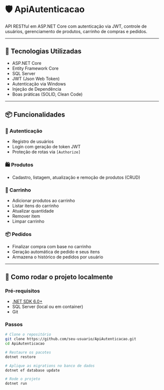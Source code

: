 # 🛡️ ApiAutenticacao

API RESTful em ASP.NET Core com autenticação via JWT, controle de usuários, gerenciamento de produtos, carrinho de compras e pedidos.

---

## 🚀 Tecnologias Utilizadas

- ASP.NET Core
- Entity Framework Core
- SQL Server
- JWT (Json Web Token)
- Autenticação via Windows
- Injeção de Dependência
- Boas práticas (SOLID, Clean Code)

---

## 📦 Funcionalidades

### 🔐 Autenticação
- Registro de usuários
- Login com geração de token JWT
- Proteção de rotas via `[Authorize]`

### 🛍️ Produtos
- Cadastro, listagem, atualização e remoção de produtos (CRUD)

### 🛒 Carrinho
- Adicionar produtos ao carrinho
- Listar itens do carrinho
- Atualizar quantidade
- Remover item
- Limpar carrinho

### 📦 Pedidos
- Finalizar compra com base no carrinho
- Geração automática de pedido e seus itens
- Armazena o histórico de pedidos por usuário

---

## 🧪 Como rodar o projeto localmente

### Pré-requisitos

- [.NET SDK 6.0+](https://dotnet.microsoft.com/en-us/download)
- SQL Server (local ou em container)
- Git

### Passos

```bash
# Clone o repositório
git clone https://github.com/seu-usuario/ApiAutenticacao.git
cd ApiAutenticacao

# Restaure os pacotes
dotnet restore

# Aplique as migrations no banco de dados
dotnet ef database update

# Rode o projeto
dotnet run
